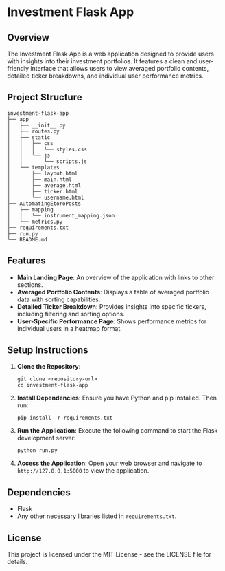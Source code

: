 # Investment Flask App

## Overview
The Investment Flask App is a web application designed to provide users with insights into their investment portfolios. It features a clean and user-friendly interface that allows users to view averaged portfolio contents, detailed ticker breakdowns, and individual user performance metrics.

## Project Structure
```
investment-flask-app
├── app
│   ├── __init__.py
│   ├── routes.py
│   ├── static
│   │   ├── css
│   │   │   └── styles.css
│   │   └── js
│   │       └── scripts.js
│   └── templates
│       ├── layout.html
│       ├── main.html
│       ├── average.html
│       ├── ticker.html
│       └── username.html
├── AutomatingEtoroPosts
│   ├── mapping
│   │   └── instrument_mapping.json
│   └── metrics.py
├── requirements.txt
├── run.py
└── README.md
```

## Features
- **Main Landing Page**: An overview of the application with links to other sections.
- **Averaged Portfolio Contents**: Displays a table of averaged portfolio data with sorting capabilities.
- **Detailed Ticker Breakdown**: Provides insights into specific tickers, including filtering and sorting options.
- **User-Specific Performance Page**: Shows performance metrics for individual users in a heatmap format.

## Setup Instructions
1. **Clone the Repository**:
   ```
   git clone <repository-url>
   cd investment-flask-app
   ```

2. **Install Dependencies**:
   Ensure you have Python and pip installed. Then run:
   ```
   pip install -r requirements.txt
   ```

3. **Run the Application**:
   Execute the following command to start the Flask development server:
   ```
   python run.py
   ```

4. **Access the Application**:
   Open your web browser and navigate to `http://127.0.0.1:5000` to view the application.

## Dependencies
- Flask
- Any other necessary libraries listed in `requirements.txt`.

## License
This project is licensed under the MIT License - see the LICENSE file for details.